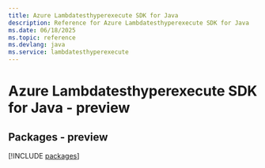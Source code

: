 ```yaml
---
title: Azure Lambdatesthyperexecute SDK for Java
description: Reference for Azure Lambdatesthyperexecute SDK for Java
ms.date: 06/18/2025
ms.topic: reference
ms.devlang: java
ms.service: lambdatesthyperexecute
---
```

# Azure Lambdatesthyperexecute SDK for Java - preview
## Packages - preview
[!INCLUDE [packages](lambdatesthyperexecute-index.md)]